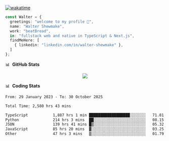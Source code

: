 [![wakatime](https://wakatime.com/badge/user/633611a5-2410-4a66-96ad-ce6a6df384d0.svg)](https://wakatime.com/@633611a5-2410-4a66-96ad-ce6a6df384d0)

```ts
const Walter = {
  greetings: "welcome to my profile 👋",
  name: "Walter Shewmake",
  work: "beatBread",
  in: "fullstack web and native in TypeScript & Next.js",
  findMeHere: [
    { linkedin: "linkedin.com/in/walter-shewmake" },
  ]
};
```

📊 &nbsp;**GitHub Stats**

<p align="center">
<img src="https://streak-stats.demolab.com?user=waltershewmake&theme=monokai&short_numbers=true)](https://git.io/streak-stats" />
</p>

📊 &nbsp;**Coding Stats**

<!--![Wwakatime stats](https://github-readme-stats.vercel.app/api/wakatime?username=waltershewmake&hide_title=true&hide_border=true&langs_count=5&bg_color=00000000&text_color=777)-->


<!--START_SECTION:waka-->

```txt
From: 29 January 2023 - To: 30 October 2025

Total Time: 2,580 hrs 43 mins

TypeScript           1,887 hrs 1 min ██████████████████░░░░░░░   71.81 %
Python               214 hrs 3 mins  ██░░░░░░░░░░░░░░░░░░░░░░░   08.15 %
JSON                 139 hrs 41 mins █▒░░░░░░░░░░░░░░░░░░░░░░░   05.32 %
JavaScript           85 hrs 20 mins  ▓░░░░░░░░░░░░░░░░░░░░░░░░   03.25 %
Other                47 hrs 3 mins   ▒░░░░░░░░░░░░░░░░░░░░░░░░   01.79 %
```

<!--END_SECTION:waka-->
